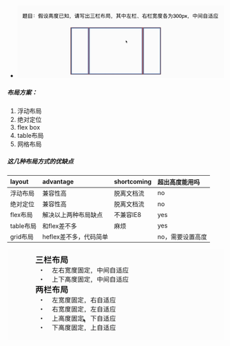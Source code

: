 * ![](/assets/import3.png)

##### 布局方案：

1. 浮动布局
2. 绝对定位
3. flex box
4. table布局
5. 网格布局

##### 这几种布局方式的优缺点

| layout | advantage | shortcoming | 超出高度能用吗 |
| :--- | :--- | :--- | :--- |
| 浮动布局 | 兼容性高 | 脱离文档流 | no |
| 绝对定位 | 兼容性高 | 脱离文档流 | no |
| flex布局 | 解决以上两种布局缺点 | 不兼容IE8 | yes |
| table布局 | 和flex差不多 | 麻烦 | yes |
| grid布局 | heflex差不多，代码简单 |  | no，需要设置高度 |

![](/assets/import19.png)

